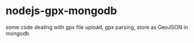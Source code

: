 # nodejs-gpx-mongodb
some code dealing with gpx file upload, gpx parsing,  store as GeoJSON in mongodb
